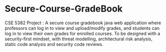 # Secure-Course-GradeBook
CSE 5382 Project : A secure course gradebook java web application where professors can log in to view and upload/modify grades, and students can log in to view their own grades for enrolled courses. To be designed with a security-first mindset, with threat modelling, architectural risk analysis, static code analysis and security code reviews.
